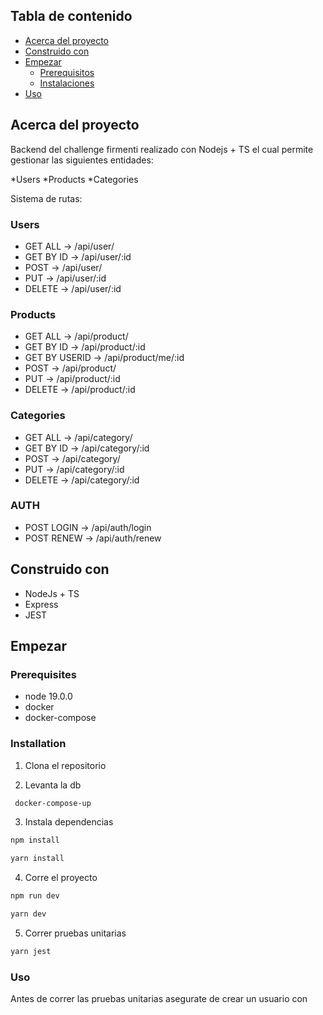 ## Tabla de contenido

* [Acerca del proyecto](#about-the-project)
* [Construido con](#built-with)
* [Empezar](#getting-started)
  * [Prerequisitos](#prerequisites)
  * [Instalaciones](#installation)
* [Uso](#usage)

## Acerca del proyecto

Backend del challenge firmenti realizado con Nodejs + TS el cual permite gestionar las siguientes entidades:

*Users
*Products
*Categories

Sistema de rutas: 
### Users
* GET ALL -> /api/user/
* GET BY ID -> /api/user/:id
* POST -> /api/user/
* PUT -> /api/user/:id
* DELETE -> /api/user/:id


### Products
* GET ALL -> /api/product/
* GET BY ID -> /api/product/:id
* GET BY USERID -> /api/product/me/:id
* POST -> /api/product/
* PUT -> /api/product/:id
* DELETE -> /api/product/:id


### Categories
* GET ALL -> /api/category/
* GET BY ID -> /api/category/:id
* POST -> /api/category/
* PUT -> /api/category/:id
* DELETE -> /api/category/:id


### AUTH
* POST LOGIN -> /api/auth/login
* POST RENEW -> /api/auth/renew



## Construido con

* NodeJs + TS
* Express
* JEST


## Empezar



### Prerequisites
* node 19.0.0
* docker
* docker-compose


### Installation

1. Clona el repositorio

2. Levanta la db
```sh
 docker-compose-up
```

3. Instala dependencias

```sh
npm install 

yarn install
```

4. Corre el proyecto
```sh
npm run dev

yarn dev
```

5. Correr pruebas unitarias
```sh
yarn jest
```

### Uso
Antes de correr las pruebas unitarias asegurate de crear un usuario con
